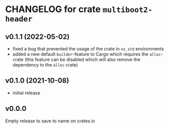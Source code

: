 # CHANGELOG for crate `multiboot2-header`

## v0.1.1 (2022-05-02)
- fixed a bug that prevented the usage of the crate in `no_std` environments
- added a new default `builder`-feature to Cargo which requires the `alloc`-crate
  (this feature can be disabled which will also remove the dependency to the `alloc` crate)

## v0.1.0 (2021-10-08)
- initial release

## v0.0.0
Empty release to save to name on crates.io
